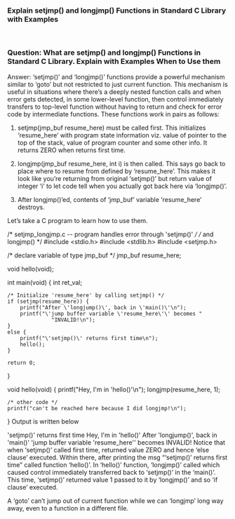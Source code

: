 <h3>Explain setjmp() and longjmp() Functions in Standard C Library with Examples</h3><br>

<h3> Question: What are setjmp() and longjmp() Functions in Standard C Library. Explain with Examples When to Use them </h3>

Answer: ‘setjmp()’ and ‘longjmp()’ functions provide a powerful mechanism similar to ‘goto’ but not restricted to just current function. This mechanism is useful in situations where there’s a deeply nested function calls and when error gets detected, in some lower-level function, then control immediately transfers to top-level function without having to return and check for error code by intermediate functions. These functions work in pairs as follows:

1. setjmp(jmp_buf resume_here) must be called first. This initializes ‘resume_here’ with program state information viz. value of pointer to the top of the stack, value of program counter and some other info. It returns ZERO when returns first time.

2. longjmp(jmp_buf resume_here, int i) is then called. This says go back to place where to resume from defined by ‘resume_here’. This makes it look like you’re returning from original ‘setjmp()’ but return value of integer ‘i’ to let code tell when you actually got back here via ‘longjmp()’.

3. After longjmp()’ed, contents of ‘jmp_buf’ variable ‘resume_here’ destroys.

Let’s take a C program to learn how to use them.

/* setjmp_longjmp.c -- program handles error through 'setjmp()' */
/* and longjmp() */
#include <stdio.h>
#include <stdlib.h>
#include <setjmp.h>
 
/* declare variable of type jmp_buf */
jmp_buf resume_here;
 
void hello(void);
 
int main(void)
{
    int ret_val;
 
    /* Initialize 'resume_here' by calling setjmp() */
    if (setjmp(resume_here)) {
        printf("After \'longjump()\', back in \'main()\'\n");
        printf("\'jump buffer variable \'resume_here\'\' becomes "
                  "INVALID!\n");
    }
    else {
        printf("\'setjmp()\' returns first time\n");
        hello();
    }
 
    return 0;
}
 
void hello(void)
{
    printf("Hey, I'm in \'hello()\'\n");
    longjmp(resume_here, 1);
 
    /* other code */
    printf("can't be reached here because I did longjmp!\n");
}
Output is written below

'setjmp()' returns first time
Hey, I'm in 'hello()'
After 'longjump()', back in 'main()'
'jump buffer variable 'resume_here'' becomes INVALID!
Notice that when ‘setjmp()’ called first time, returned value ZERO and hence ‘else clause’ executed. Within there, after printing the msg “‘setjmp()’ returns first time” called function ‘hello()’. In ‘hello()’ function, ‘longjmp()’ called which caused control immediately transferred back to ‘setjmp()’ in the ‘main()’. This time, ‘setjmp()’ returned value 1 passed to it by ‘longjmp()’ and so ‘if clause’ executed.

A ‘goto’ can’t jump out of current function while we can ‘longjmp’ long way away, even to a function in a different file.
